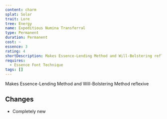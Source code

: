 ```yaml
---
content: charm
splat: Solar
trait: Lore
tree: Energy
name: Expeditious Numina Transferral
type: Permanent
duration: Permanent
cost: ~
essence: 3
rating: 4
shortDescription: Makes Essence-Lending Method and Will-Bolstering reflexive
requires:
  - Essence Font Technique
tags: []
---
```


Makes <Link to="/solar/lore/essence-draining-touch">Essence-Lending Method</Link> and <Link to="/solar/lore/will-bolstering-method">Will-Bolstering Method</Link> reflexive

## Changes

* Completely new
